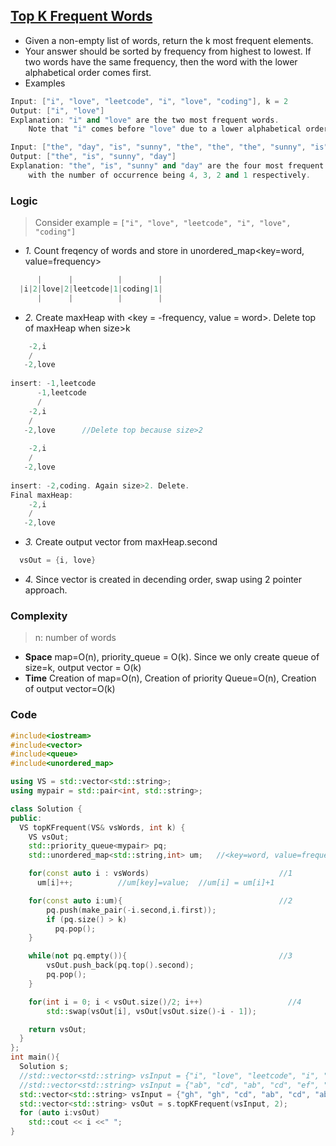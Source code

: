 ## [Top K Frequent Words](https://leetcode.com/problems/top-k-frequent-words/)
- Given a non-empty list of words, return the k most frequent elements.
- Your answer should be sorted by frequency from highest to lowest. If two words have the same frequency, then the word with the lower alphabetical order comes first.
- Examples
```c++
Input: ["i", "love", "leetcode", "i", "love", "coding"], k = 2
Output: ["i", "love"]
Explanation: "i" and "love" are the two most frequent words.
    Note that "i" comes before "love" due to a lower alphabetical order.

Input: ["the", "day", "is", "sunny", "the", "the", "the", "sunny", "is", "is"], k = 4
Output: ["the", "is", "sunny", "day"]
Explanation: "the", "is", "sunny" and "day" are the four most frequent words,
    with the number of occurrence being 4, 3, 2 and 1 respectively.
```

### Logic
> Consider example = `["i", "love", "leetcode", "i", "love", "coding"]`
- *1.* Count freqency of words and store in unordered_map<key=word, value=frequency>
```c++
      |      |          |        |
  |i|2|love|2|leetcode|1|coding|1|
      |      |          |        |
```
- *2.* Create maxHeap with <key = -frequency, value = word>. Delete top of maxHeap when size>k
```c++
    -2,i
    /
   -2,love
   
insert: -1,leetcode   
      -1,leetcode
      /
    -2,i
    /
   -2,love      //Delete top because size>2
   
    -2,i
    /
   -2,love
   
insert: -2,coding. Again size>2. Delete.
Final maxHeap:
    -2,i
    /
   -2,love
```
- *3.* Create output vector<string> from maxHeap.second
```c++
  vsOut = {i, love}
```
- *4.* Since vector<string> is created in decending order, swap using 2 pointer approach.

### Complexity
> n: number of words
- **Space** map=O(n), priority_queue = O(k). Since we only create queue of size=k, output vector = O(k)
- **Time** Creation of map=O(n), Creation of priority Queue=O(n), Creation of output vector=O(k)

### Code
```c++
#include<iostream>
#include<vector>
#include<queue>
#include<unordered_map>

using VS = std::vector<std::string>;
using mypair = std::pair<int, std::string>;

class Solution {
public:
  VS topKFrequent(VS& vsWords, int k) {
    VS vsOut;
    std::priority_queue<mypair> pq;
    std::unordered_map<std::string,int> um;   //<key=word, value=frequency>

    for(const auto i : vsWords)                             //1
      um[i]++;          //um[key]=value;  //um[i] = um[i]+1

    for(const auto i:um){                                   //2
        pq.push(make_pair(-i.second,i.first));
        if (pq.size() > k)
          pq.pop();
    }

    while(not pq.empty()){                                  //3
        vsOut.push_back(pq.top().second);
        pq.pop();
    }

    for(int i = 0; i < vsOut.size()/2; i++)                   //4
        std::swap(vsOut[i], vsOut[vsOut.size()-i - 1]);

    return vsOut;
  }
};
int main(){
  Solution s;
  //std::vector<std::string> vsInput = {"i", "love", "leetcode", "i", "love", "coding"};
  //std::vector<std::string> vsInput = {"ab", "cd", "ab", "cd", "ef", "ef"};
  std::vector<std::string> vsInput = {"gh", "gh", "cd", "ab", "cd", "ab", "ef", "ef"};
  std::vector<std::string> vsOut = s.topKFrequent(vsInput, 2);
  for (auto i:vsOut)
    std::cout << i <<" ";
}
```
